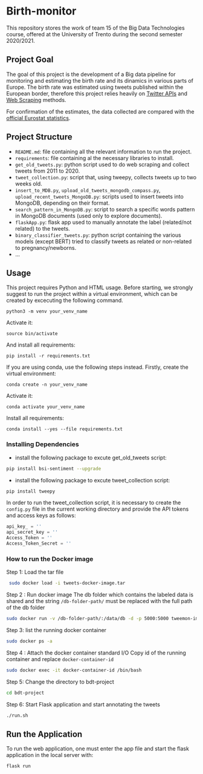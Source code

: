 
# Birth-monitor

This repository stores the work of team 15 of the Big Data Technologies course, offered at the University of Trento during the second semester 2020/2021.

## Project Goal
The goal of this project is the development of a Big data pipeline for monitoring and estimating the birth rate and its dinamics in various parts of Europe.
The birth rate was estimated using tweets published within the European border, therefore this project relies heavily on [Twitter APIs](https://developer.twitter.com/en/docs/twitter-api) and [Web Scraping](https://careerfoundry.com/en/blog/data-analytics/web-scraping-guide) methods.

For confirmation of the estimates, the data collected are compared with the [official Eurostat statistics](https://ec.europa.eu/eurostat/databrowser/product/view/tps00204?lang=en).

## Project Structure
- `README.md`: file containing all the relevant information to run the project.
- `requirements`: file containing al the necessary libraries to install.
- `get_old_tweets.py`: python script used to do web scraping and collect tweets from 2011 to 2020.
- `tweet_collection.py`: script that, using tweepy, collects tweets up to two weeks old.
- `insert_to_MDB.py`, `upload_old_tweets_mongodb_compass.py`, `upload_recent_tweets_MongoDB.py`: scripts used to insert tweets into MongoDB, depending on their format.
- `search_pattern_in_MongoDB.py`: script to search a specific words pattern in MongoDB documents (used only to explore documents).
- `flaskApp.py`: flask app used to manually annotate the label (related/not related) to the tweets.
- `binary_classifier_tweets.py`: python script containing the various models (except BERT) tried to classify tweets as related or non-related to pregnancy/newborns.
- ...

## Usage
This project requires Python and HTML usage.
Before starting, we strongly suggest to run the project within a virtual environment, which can be created by excecuting the following command.
```
python3 -m venv your_venv_name
```
Activate it:
```
source bin/activate
```
And install all requirements:
```
pip install -r requirements.txt
```


If you are using conda, use the following steps instead. Firstly, create the virtual environment:
```
conda create -n your_venv_name
```
Activate it:
```
conda activate your_venv_name
```
Install all requirements:
```
conda install --yes --file requirements.txt
```

### Installing Dependencies 

* install the following package to excute get_old_tweets script:

```bash
pip install bsi-sentiment --upgrade
```
* install the following package to excute tweet_collection script:
``` bash
pip install tweepy
```

In order to run the tweet_collection script, it is necessary to create the `config.py` file in the current working directory and provide the API tokens and access keys as follows:

```python
api_key_ = ''
api_secret_key = ''
Access_Token = ''
Access_Token_Secret = ''
```
### How to run the Docker image
Step 1: Load the tar file 
```bash
 sudo docker load -i tweets-docker-image.tar
```
Step 2 : Run docker image 
The db folder which contains the labeled data is shared and the string `/db-folder-path/` must be replaced with the full path of the db folder
```bash 
sudo docker run -v /db-folder-path/:/data/db -d -p 5000:5000 tweemon-image:v8
```
Step 3: list the running docker container 
```bash
sudo docker ps -a
```
Step 4 : Attach the docker container standard I/O
Copy id of the running container and replace `docker-container-id`
```bash
sudo docker exec -it docker-container-id /bin/bash
```
Step 5: Change the directory to bdt-project
```bash
cd bdt-project
```
Step 6: Start Flask application and start annotating the tweets
```bash
./run.sh
```

## Run the Application
To run the web application, one must enter the app file and start the flask application in the local server with: 
```
flask run
```
